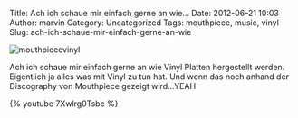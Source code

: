 Title: Ach ich schaue mir einfach gerne an wie...
Date: 2012-06-21 10:03
Author: marvin
Category: Uncategorized
Tags: mouthpiece, music, vinyl
Slug: ach-ich-schaue-mir-einfach-gerne-an-wie

![mouthpiecevinyl]({static}/images/mouthpiecevinyl.jpg)

Ach ich schaue mir einfach gerne an wie Vinyl Platten hergestellt
werden. Eigentlich ja alles was mit Vinyl zu tun hat. Und wenn das noch
anhand der Discography von Mouthpiece gezeigt wird...YEAH

{% youtube 7Xwlrg0Tsbc %}

